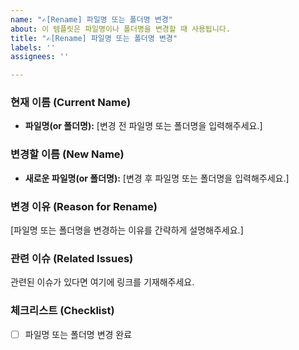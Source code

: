 ```yaml
---
name: "✍️[Rename] 파일명 또는 폴더명 변경"
about: 이 템플릿은 파일명이나 폴더명을 변경할 때 사용됩니다.
title: "✍️[Rename] 파일명 또는 폴더명 변경"
labels: ''
assignees: ''

---
```


### 현재 이름 (Current Name)
- **파일명(or 폴더명):** [변경 전 파일명 또는 폴더명을 입력해주세요.]

### 변경할 이름 (New Name)
- **새로운 파일명(or 폴더명):** [변경 후 파일명 또는 폴더명을 입력해주세요.]

### 변경 이유 (Reason for Rename)
[파일명 또는 폴더명을 변경하는 이유를 간략하게 설명해주세요.]

### 관련 이슈 (Related Issues)
관련된 이슈가 있다면 여기에 링크를 기재해주세요.

### 체크리스트 (Checklist)
- [ ] 파일명 또는 폴더명 변경 완료

